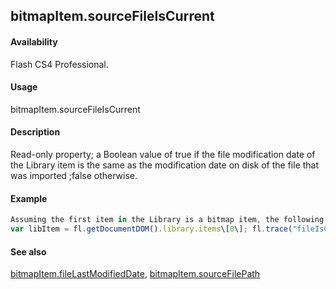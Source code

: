 ## bitmapItem.sourceFileIsCurrent

#### Availability

Flash CS4 Professional.

#### Usage

bitmapItem.sourceFileIsCurrent

#### Description

Read-only property; a Boolean value of true if the file modification date of the Library item is the same as the modification date on disk of the file that was imported ;false otherwise.

#### Example

```javascript
Assuming the first item in the Library is a bitmap item, the following code displays "true" if the file that was imported has not been modified on disk since it was imported:
var libItem = fl.getDocumentDOM().library.items\[0\]; fl.trace("fileIsCurrent = "+ libItem.sourceFileIsCurrent);

```
#### See also

[bitmapItem.fileLastModifiedDate](#!wielmic/developers-animatesdk-docs/test/BitmapItem_object/bitmapIte3.md), [bitmapItem.sourceFilePath](#!wielmic/developers-animatesdk-docs/test/BitmapItem_object/bitmapIt11.md)

<span id="bitmapItem.sourceFilePath" class="anchor"></span>
